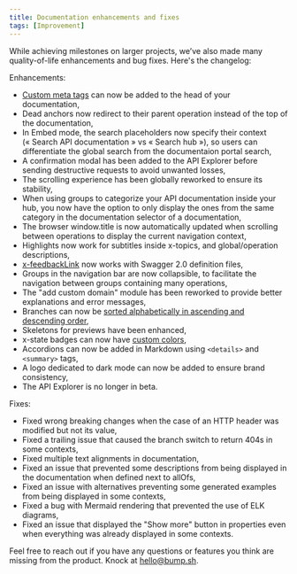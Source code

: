 ```yaml
---
title: Documentation enhancements and fixes
tags: [Improvement]
---
```

While achieving milestones on larger projects, we’ve also made many quality-of-life enhancements and bug fixes. Here's the changelog:

Enhancements:
- [Custom meta tags](/help/specification-support/meta-tags/) can now be added to the head of your documentation,
- Dead anchors now redirect to their parent operation instead of the top of the documentation,
- In Embed mode, the search placeholders now specify their context (« Search API documentation » vs « Search hub »), so users can differentiate the global search from the documentaion portal search, 
- A confirmation modal has been added to the API Explorer before sending destructive requests to avoid unwanted losses,
- The scrolling experience has been globally reworked to ensure its stability,
- When using groups to categorize your API documentation inside your hub, you now have the option to only display the ones from the same category in the documentation selector of a documentation,
- The browser window.title is now automatically updated when scrolling between operations to display the current navigation context,
- Highlights now work for subtitles inside x-topics, and global/operation descriptions,
- [x-feedbackLink](/help/publish-documentation/feedback/) now works with Swagger 2.0 definition files,
- Groups in the navigation bar are now collapsible, to facilitate the navigation between groups containing many operations,
- The "add custom domain" module has been reworked to provide better explanations and error messages,
- Branches can now be [sorted alphabetically in ascending and descending order](/help/publish-documentation/branching/#sort-branches),
- Skeletons for previews have been enhanced,
- x-state badges can now have [custom colors](/help/specification-support/doc-badges/#custom-color),
- Accordions can now be added in Markdown using `<details>` and `<summary>` tags,
- A logo dedicated to dark mode can now be added to ensure brand consistency,
- The API Explorer is no longer in beta.

Fixes:
- Fixed wrong breaking changes when the case of an HTTP header was modified but not its value,
- Fixed a trailing issue that caused the branch switch to return 404s in some contexts,
- Fixed multiple text alignments in documentation,
- Fixed an issue that prevented some descriptions from being displayed in the documentation when defined next to allOfs,
- Fixed an issue with alternatives preventing some generated examples from being displayed in some contexts,
- Fixed a bug with Mermaid rendering that prevented the use of ELK diagrams,
- Fixed an issue that displayed the "Show more" button in properties even when everything was already displayed in some contexts.

Feel free to reach out if you have any questions or features you think are missing from the product. Knock at [hello@bump.sh](mailto:hello@bump.sh).